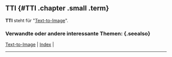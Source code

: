## TTI {#TTI .chapter .small .term}

**TTI** steht für "[Text-to-Image](#Text-to-Image)".

### Verwandte oder andere interessante Themen: {.seealso}

[Text-to-Image](#Text-to-Image) |
[Index](#Index) |

----


